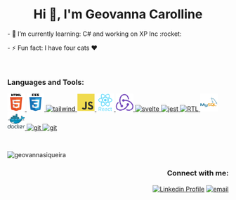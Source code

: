 <h1 align="center">Hi 👋, I'm Geovanna Carolline</h1>
<p>- 🌱 I’m currently learning: C# and working on XP Inc :rocket:</p>
<p>- ⚡ Fun fact: I have four cats ❤️ </p>

</br>

<h3 align="left">Languages and Tools:</h3>
<p align="left">
  <a href="https://www.w3.org/html/" target="_blank" rel="noreferrer"> 
   <img src="https://raw.githubusercontent.com/devicons/devicon/master/icons/html5/html5-original-wordmark.svg" alt="html5" width="40" height="40"/>
  </a>
  <a href="https://www.w3schools.com/css/" target="_blank" rel="noreferrer"> <img src="https://raw.githubusercontent.com/devicons/devicon/master/icons/css3/css3-original-wordmark.svg" alt="css3" width="40" height="40"/> 
  </a> 
  <a href="https://tailwindcss.com/" target="_blank" rel="noreferrer"> <img src="https://www.vectorlogo.zone/logos/tailwindcss/tailwindcss-icon.svg" alt="tailwind" width="40" height="40"/> 
  </a> 
  <a href="https://developer.mozilla.org/en-US/docs/Web/JavaScript" target="_blank" rel="noreferrer"> <img src="https://raw.githubusercontent.com/devicons/devicon/master/icons/javascript/javascript-original.svg" alt="javascript" width="40" height="40"/> 
  </a> 
  <a href="https://reactjs.org/" target="_blank" rel="noreferrer"> <img src="https://raw.githubusercontent.com/devicons/devicon/master/icons/react/react-original-wordmark.svg" alt="react" width="40" height="40"/> 
  </a> 
  <a href="https://redux.js.org" target="_blank" rel="noreferrer"> <img src="https://raw.githubusercontent.com/devicons/devicon/master/icons/redux/redux-original.svg" alt="redux" width="40" height="40"/> 
  </a> 
  <a href="https://svelte.dev" target="_blank" rel="noreferrer"> <img src="https://upload.wikimedia.org/wikipedia/commons/1/1b/Svelte_Logo.svg" alt="svelte" width="40" height="40"/> 
  </a> 
  <a href="https://jestjs.io" target="_blank" rel="noreferrer"> <img src="https://www.vectorlogo.zone/logos/jestjsio/jestjsio-icon.svg" alt="jest" width="40" height="40"/> 
  </a> 
  <a  href="https://testing-library.com/" target="_blank" rel="noreferrer">
   <img src="https://testing-library.com/img/octopus-128x128.png" alt="RTL" width="40" height="40"/>
  </a>
  <a href="https://www.mysql.com/" target="_blank" rel="noreferrer"> <img src="https://raw.githubusercontent.com/devicons/devicon/master/icons/mysql/mysql-original-wordmark.svg" alt="mysql" width="40" height="40"/>
  </a> 
  <a href="https://www.docker.com/" target="_blank" rel="noreferrer"> <img src="https://raw.githubusercontent.com/devicons/devicon/master/icons/docker/docker-original-wordmark.svg" alt="docker" width="40" height="40"/> 
  </a>
  <a href="https://git-scm.com/" target="_blank" rel="noreferrer"> <img src="https://www.vectorlogo.zone/logos/git-scm/git-scm-icon.svg" alt="git" width="40" height="40"/> 
  </a>
  </a>
  <a href="[https://git-scm.com/](https://learn.microsoft.com/pt-br/dotnet/csharp/tour-of-csharp/)" target="_blank" rel="noreferrer"> <img src="[https://www.vectorlogo.zone/logos/git-scm/git-scm-icon.svg](https://www.google.com/url?sa=i&url=https%3A%2F%2Fwww.svgrepo.com%2Fsvg%2F452184%2Fcsharp&psig=AOvVaw1qNLEYGxZDzwYIN2neA_3f&ust=1694969088035000&source=images&cd=vfe&opi=89978449&ved=0CBAQjRxqFwoTCPjk8YTKr4EDFQAAAAAdAAAAABAE)" alt="git" width="40" height="40"/> 
  </a> 
</p>

</br>

<p><img align="left" src="https://github-readme-stats.vercel.app/api/top-langs?username=geovannasiqueira&show_icons=true&locale=en&layout=compact" alt="geovannasiqueira" width="300" height="200"/></p>
</br>
<h3 align="right">Connect with me:</h3>
<p align="right">
  <a href="https://linkedin.com/in/geovannacarolline" target="blank"><img align="center" src="https://raw.githubusercontent.com/rahuldkjain/github-profile-readme-generator/master/src/images/icons/Social/linked-in-alt.svg" alt="Linkedin Profile" height="30" width="40" /></a>
  <a href="mailto:geovanna.carolline.gcs@gmail.com" target="blank"> <img align="center" src="https://imagepng.org/wp-content/uploads/2018/03/gmail-cone-icon.png" alt="email" height="30" width="40" /></a>
</p>
